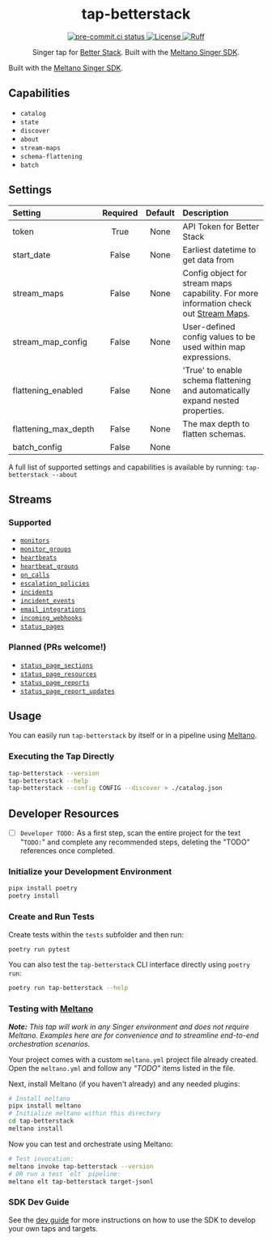 <div align="center">

# tap-betterstack

<div>
  <a href="https://results.pre-commit.ci/latest/github/edgarrmondragon/tap-betterstack/main">
    <img alt="pre-commit.ci status" src="https://results.pre-commit.ci/badge/github/edgarrmondragon/tap-betterstack/main.svg"/>
  </a>
  <a href="https://github.com/edgarrmondragon/tap-betterstack/blob/main/LICENSE">
    <img alt="License" src="https://img.shields.io/github/license/edgarrmondragon/tap-betterstack"/>
  </a>
  <a href="https://github.com/astral-sh/ruff">
    <img src="https://img.shields.io/endpoint?url=https://raw.githubusercontent.com/charliermarsh/ruff/main/assets/badge/v2.json" alt="Ruff" style="max-width:100%;">
  </a>
</div>

Singer tap for [Better Stack](https://betterstack.com). Built with the [Meltano Singer SDK](https://sdk.meltano.com).

</div

Built with the [Meltano Singer SDK](https://sdk.meltano.com).

## Capabilities

* `catalog`
* `state`
* `discover`
* `about`
* `stream-maps`
* `schema-flattening`
* `batch`

## Settings

| Setting             | Required | Default | Description |
|:--------------------|:--------:|:-------:|:------------|
| token               | True     | None    | API Token for Better Stack |
| start_date          | False    | None    | Earliest datetime to get data from |
| stream_maps         | False    | None    | Config object for stream maps capability. For more information check out [Stream Maps](https://sdk.meltano.com/en/latest/stream_maps.html). |
| stream_map_config   | False    | None    | User-defined config values to be used within map expressions. |
| flattening_enabled  | False    | None    | 'True' to enable schema flattening and automatically expand nested properties. |
| flattening_max_depth| False    | None    | The max depth to flatten schemas. |
| batch_config        | False    | None    |             |

A full list of supported settings and capabilities is available by running: `tap-betterstack --about`

## Streams

### Supported

* [`monitors`](https://betterstack.com/docs/uptime/api/list-all-existing-monitors/)
* [`monitor_groups`](https://betterstack.com/docs/uptime/api/list-all-existing-monitor-groups/)
* [`heartbeats`](https://betterstack.com/docs/uptime/api/list-all-existing-hearbeats/)
* [`heartbeat_groups`](https://betterstack.com/docs/uptime/api/list-all-existing-heartbeat-groups/)
* [`on_calls`](https://betterstack.com/docs/uptime/api/list-all-existing-on-call-calendars/)
* [`escalation_policies`](https://betterstack.com/docs/uptime/api/list-all-escalation-policies/)
* [`incidents`](https://betterstack.com/docs/uptime/api/list-all-incidents/)
* [`incident_events`](https://betterstack.com/docs/uptime/api/list-of-incident-timeline-events/)
* [`email_integrations`](https://betterstack.com/docs/uptime/api/list-all-email-integrations/)
* [`incoming_webhooks`](https://betterstack.com/docs/uptime/api/list-all-incoming-webhooks/)
* [`status_pages`](https://betterstack.com/docs/uptime/api/list-all-existing-status-pages/)

### Planned (PRs welcome!)

* [`status_page_sections`](https://betterstack.com/docs/uptime/api/list-existing-sections-of-a-status-page/)
* [`status_page_resources`](https://betterstack.com/docs/uptime/api/list-existing-resources-of-a-status-page/)
* [`status_page_reports`](https://betterstack.com/docs/uptime/api/list-existing-reports-on-a-status-page/)
* [`status_page_report_updates`](https://betterstack.com/docs/uptime/api/list-all-existing-status-updates-for-a-status-page-report/)

## Usage

You can easily run `tap-betterstack` by itself or in a pipeline using [Meltano](https://meltano.com/).

### Executing the Tap Directly

```bash
tap-betterstack --version
tap-betterstack --help
tap-betterstack --config CONFIG --discover > ./catalog.json
```

## Developer Resources

- [ ] `Developer TODO:` As a first step, scan the entire project for the text "`TODO:`" and complete any recommended steps, deleting the "TODO" references once completed.

### Initialize your Development Environment

```bash
pipx install poetry
poetry install
```

### Create and Run Tests

Create tests within the `tests` subfolder and then run:

```bash
poetry run pytest
```

You can also test the `tap-betterstack` CLI interface directly using `poetry run`:

```bash
poetry run tap-betterstack --help
```

### Testing with [Meltano](https://www.meltano.com)

_**Note:** This tap will work in any Singer environment and does not require Meltano.
Examples here are for convenience and to streamline end-to-end orchestration scenarios._

Your project comes with a custom `meltano.yml` project file already created. Open the `meltano.yml` and follow any _"TODO"_ items listed in
the file.

Next, install Meltano (if you haven't already) and any needed plugins:

```bash
# Install meltano
pipx install meltano
# Initialize meltano within this directory
cd tap-betterstack
meltano install
```

Now you can test and orchestrate using Meltano:

```bash
# Test invocation:
meltano invoke tap-betterstack --version
# OR run a test `elt` pipeline:
meltano elt tap-betterstack target-jsonl
```

### SDK Dev Guide

See the [dev guide](https://sdk.meltano.com/en/latest/dev_guide.html) for more instructions on how to use the SDK to
develop your own taps and targets.

